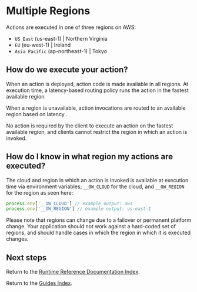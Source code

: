 # Multiple Regions

Actions are executed in one of three regions on AWS:

* `US East` (us-east-1) | Northern Virginia
* `EU` (eu-west-1) | Ireland
* `Asia Pacific` (ap-northeast-1) | Tokyo

## How do we execute your action?

When an action is deployed, action code is made available in all regions. At execution time, a latency-based routing policy runs the action in the fastest available region.

When a region is unavailable, action invocations are routed to an available region based on latency .

No action is required by the client to execute an action on the fastest available region, and clients cannot restrict the region in which an action is invoked. 

## How do I know in what region my actions are executed?

The cloud and region in which an action is invoked is available at execution time via environment variables; `__OW_CLOUD` for the cloud, and `__OW_REGION` for the region as seen here:

```javascript
process.env['__OW_CLOUD'] // example output: aws
process.env['__OW_REGION'] // example output: us-east-1
```

Please note that regions can change due to a failover or permanent platform change. Your application should not work against a hard-coded set of regions, and should handle cases in which the region in which it is executed changes.

## Next steps

Return to the [Runtime Reference Documentation Index](index.md).

Return to the [Guides Index](../../guides_index.md).
